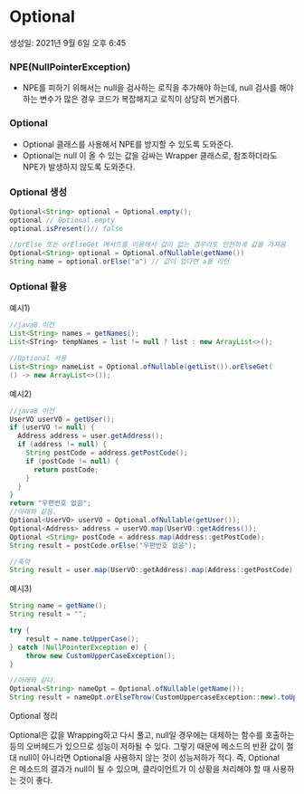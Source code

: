 # Optional

생성일: 2021년 9월 6일 오후 6:45

### NPE(NullPointerException)

- NPE를 피하기 위해서는 null을 검사하는 로직을 추가해야 하는데, null 검사를 해야하는 변수가 많은 경우 코드가 복잡해지고 로직이 상당히 번거롭다.

### Optional

- Optional<T> 클래스를 사용해서 NPE를 방지할 수 있도록 도와준다.
- Optional<T>는 null 이 올 수 있는 값을 감싸는 Wrapper 클래스로, 참조하더라도 NPE가 발생하지 않도록 도와준다.

### Optional 생성

```java
Optional<String> optional = Optional.empty();
optional // Optional.empty
optional.isPresent()// false

//orElse 또는 orElseGet 메서드를 이용해서 값이 없는 경우라도 안전하게 값을 가져옴
Optional<String> optional = Optional.ofNullable(getName())
String name = optional.orElse("a") // 값이 업다면 a를 리턴

```

### Optional 활용

예시1)

```java
//java8 이전
List<String> names = getNames();
List<STring> tempNames = list != null ? list : new ArrayList<>();

//Optional 사용
List<String> nameList = Optional.ofNullable(getList()).orElseGet(
() -> new ArrayList<>());

```

예시2)

```java
//java8 이전
UserVO userVO = getUser();
if (userVO != null) {
  Address address = user.getAddress();
  if (address != null) {
    String postCode = address.getPostCode();
    if (postCode != null) {
      return postCode;
    }
  }
}
return "우편번호 없음";
//아래와 같음.
Optional<UserVO> userVO = Optional.ofNullable(getUser());
Optional<Address> address = userVO.map(UserVO::getAddress());
Optional <String> postCode = address.map(Address::getPostCode);
String result = postCode.orElse("우편번호 없음");

//축약
String result = user.map(UserVO::getAddress).map(Address::getPostCode).orElse("우편 번호 없음")

```

예시3)

```java
String name = getName();
String result = "";

try {
	result = name.toUpperCase();
} catch (NullPointerException e) {
	throw new CustomUpperCaseException();
}

//아래와 같다.
Optional<String> nameOpt = Optional.ofNullable(getName());
String result = nameOpt.orElseThrow(CustomUppercaseException::new).toUpperCase();

```

Optional 정리

Optional은 값을 Wrapping하고 다시 풀고, null일 경우에는 대체하는 함수를 호출하는 등의 오버헤드가 있으므로 성능이 저하될 수 있다. 그렇기 때문에 메소드의 반환 값이 절대 null이 아니라면 Optional을 사용하지 않는 것이 성능저하가 적다. 즉, Optional은 메소드의 결과가 null이 될 수 있으며, 클라이언트가 이 상황을 처리해야 할 때 사용하는 것이 좋다.